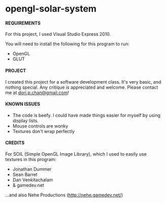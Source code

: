 opengl-solar-system
===================

#### REQUIREMENTS

For this project, I used Visual Studio Express 2010. 

You will need to install the following for this program to run: 
* OpenGL
* GLUT

#### PROJECT

I created this project for a software development class. It's very basic, and nothing special. Any critique is appreciated and welcome. Please contact me at dori.p.chan@gmail.com! 

#### KNOWN ISSUES
* The code is beefy. I could have made things easier for myself by using display lists.
* Mouse controls are wonky 
* Textures don't wrap perfectly 

#### CREDITS
For SOIL (Simple OpenGL Image Library), which I used to easily use textures in this program:
* Jonathan Dummer
* Sean Barret
* Dan Venkitachalam
* & gamedev.net

...and also Nehe Productions (http://nehe.gamedev.net/)
